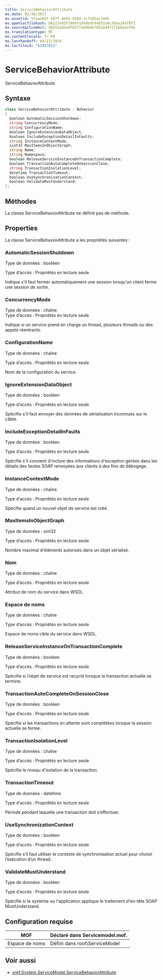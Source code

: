 ```yaml
---
title: ServiceBehaviorAttribute
ms.date: 03/30/2017
ms.assetid: 5faa266f-587f-4e03-828d-1c7dd5acfe65
ms.openlocfilehash: b6221e93f10b87a368bd594932a8c36ae14df8f3
ms.sourcegitcommit: 9b552addadfb57fab0b9e7852ed4f1f1b8a42f8e
ms.translationtype: MT
ms.contentlocale: fr-FR
ms.lasthandoff: 04/23/2019
ms.locfileid: "61957012"
---
```

# <a name="servicebehaviorattribute"></a>ServiceBehaviorAttribute
ServiceBehaviorAttribute  
  
## <a name="syntax"></a>Syntaxe  
  
```csharp
class ServiceBehaviorAttribute : Behavior  
{  
  boolean AutomaticSessionShutdown;  
  string ConcurrencyMode;  
  string ConfigurationName;  
  boolean IgnoreExtensionDataObject;  
  boolean IncludeExceptionDetailInFaults;  
  string InstanceContextMode;  
  sint32 MaxItemsInObjectGraph;  
  string Name;  
  string Namespace;  
  boolean ReleaseServiceInstanceOnTransactionComplete;  
  boolean TransactionAutoCompleteOnSessionClose;  
  string TransactionIsolationLevel;  
  datetime TransactionTimeout;  
  boolean UseSynchronizationContext;  
  boolean ValidateMustUnderstand;  
};  
```  
  
## <a name="methods"></a>Méthodes  
 La classe ServiceBehaviorAttribute ne définit pas de méthode.  
  
## <a name="properties"></a>Properties  
 La classe ServiceBehaviorAttribute a les propriétés suivantes :  
  
### <a name="automaticsessionshutdown"></a>AutomaticSessionShutdown  
 Type de données : booléen  
  
 Type d’accès : Propriétés en lecture seule  
  
 Indique s'il faut fermer automatiquement une session lorsqu'un client ferme une session de sortie.  
  
### <a name="concurrencymode"></a>ConcurrencyMode  
 Type de données : chaîne  
Type d’accès : Propriétés en lecture seule  
  
 Indique si un service prend en charge un thread, plusieurs threads ou des appels réentrants.  
  
### <a name="configurationname"></a>ConfigurationName  
 Type de données : chaîne  
  
 Type d’accès : Propriétés en lecture seule  
  
 Nom de la configuration du service.  
  
### <a name="ignoreextensiondataobject"></a>IgnoreExtensionDataObject  
 Type de données : booléen  
  
 Type d’accès : Propriétés en lecture seule  
  
 Spécifie s'il faut envoyer des données de sérialisation inconnues sur le câble.  
  
### <a name="includeexceptiondetailinfaults"></a>IncludeExceptionDetailInFaults  
 Type de données : booléen  
  
 Type d’accès : Propriétés en lecture seule  
  
 Spécifie s'il convient d'inclure des informations d'exception gérées dans les détails des fautes SOAP renvoyées aux clients à des fins de débogage.  
  
### <a name="instancecontextmode"></a>InstanceContextMode  
 Type de données : chaîne  
  
 Type d’accès : Propriétés en lecture seule  
  
 Spécifie quand un nouvel objet de service est créé.  
  
### <a name="maxitemsinobjectgraph"></a>MaxItemsInObjectGraph  
 Type de données : sint32  
  
 Type d’accès : Propriétés en lecture seule  
  
 Nombre maximal d'éléments autorisés dans un objet sérialisé.  
  
### <a name="name"></a>Nom  
 Type de données : chaîne  
  
 Type d’accès : Propriétés en lecture seule  
  
 Attribut de nom du service dans WSDL.  
  
### <a name="namespace"></a>Espace de noms  
 Type de données : chaîne  
  
 Type d’accès : Propriétés en lecture seule  
  
 Espace de noms cible du service dans WSDL.  
  
### <a name="releaseserviceinstanceontransactioncomplete"></a>ReleaseServiceInstanceOnTransactionComplete  
 Type de données : booléen  
  
 Type d’accès : Propriétés en lecture seule  
  
 Spécifie si l’objet de service est recyclé lorsque la transaction actuelle se termine.  
  
### <a name="transactionautocompleteonsessionclose"></a>TransactionAutoCompleteOnSessionClose  
 Type de données : booléen  
  
 Type d’accès : Propriétés en lecture seule  
  
 Spécifie si les transactions en attente sont complétées lorsque la session actuelle se ferme.  
  
### <a name="transactionisolationlevel"></a>TransactionIsolationLevel  
 Type de données : chaîne  
  
 Type d’accès : Propriétés en lecture seule  
  
 Spécifie le niveau d'isolation de la transaction.  
  
### <a name="transactiontimeout"></a>TransactionTimeout  
 Type de données : datetime  
  
 Type d’accès : Propriétés en lecture seule  
  
 Période pendant laquelle une transaction doit s’effectuer.  
  
### <a name="usesynchronizationcontext"></a>UseSynchronizationContext  
 Type de données : booléen  
  
 Type d’accès : Propriétés en lecture seule  
  
 Spécifie s’il faut utiliser le contexte de synchronisation actuel pour choisir l’exécution d’un thread.  
  
### <a name="validatemustunderstand"></a>ValidateMustUnderstand  
 Type de données : booléen  
  
 Type d’accès : Propriétés en lecture seule  
  
 Spécifie si le système ou l'application applique le traitement d'en-tête SOAP MustUnderstand.  
  
## <a name="requirements"></a>Configuration requise  
  
|MOF|Déclaré dans Servicemodel.mof.|  
|---------|-----------------------------------|  
|Espace de noms|Défini dans root\ServiceModel|  
  
## <a name="see-also"></a>Voir aussi

- <xref:System.ServiceModel.ServiceBehaviorAttribute>
